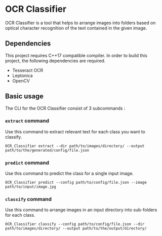 # OCR Classifier

OCR Classifier is a tool that helps to arrange images into folders based on optical character recognition of the text contained in the given image.

## Dependencies
This project requires C++17 compatible compiler.
In order to build this project, the following dependencies are required.
* Tesseract OCR
* Leptonica
* OpenCV

## Basic usage
The CLI for the OCR Classifier consist of 3 subcommands :

### `extract` command
Use this command to extract relevant text for each class you want to classify.

`OCR_Classifier extract --dir path/to/images/directory/ --output path/to/the/generated/config/file.json` 


### `predict` command
Use this command to predict the class for a single input image.

`OCR_Classifier predict --config path/to/config/file.json --image path/to/input/image.jpg` 


### `classify` command
Use this command to arrange images in an input directory into sub-folders for each class.

`OCR_Classifier classify --config path/to/config/file.json --dir path/to/images/directory/ --output path/to/the/output/directory/` 
